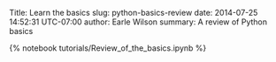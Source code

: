 Title: Learn the basics
slug: python-basics-review
date: 2014-07-25 14:52:31 UTC-07:00
author: Earle Wilson
summary: A review of Python basics 

{% notebook tutorials/Review_of_the_basics.ipynb %}
